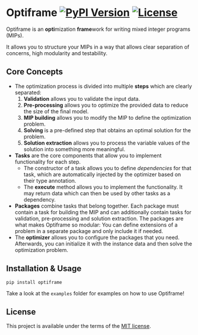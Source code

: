# Optiframe [![PyPI Version](https://img.shields.io/pypi/v/optiframe)](https://pypi.org/project/optiframe/) [![License](https://img.shields.io/pypi/l/optiframe)](LICENSE)

Optiframe is an **opti**mization **frame**work for writing mixed integer programs (MIPs).

It allows you to structure your MIPs in a way that allows clear separation of concerns,
high modularity and testability.

## Core Concepts

- The optimization process is divided into multiple **steps** which are clearly separated:
  1. **Validation** allows you to validate the input data.
  2. **Pre-processing** allows you to optimize the provided data to reduce the size of the final model.
  3. **MIP building** allows you to modify the MIP to define the optimization problem.
  4. **Solving** is a pre-defined step that obtains an optimal solution for the problem.
  5. **Solution extraction** allows you to process the variable values of the solution into something more meaningful.
- **Tasks** are the core components that allow you to implement functionality for each step.
  - The constructor of a task allows you to define *dependencies* for that task,
    which are automatically injected by the optimizer based on their type annotation.
  - The **execute** method allows you to implement the functionality.
    It may return data which can then be used by other tasks as a dependency.
- **Packages** combine tasks that belong together.
    Each package must contain a task for building the MIP and can additionally contain tasks
    for validation, pre-processing and solution extraction.
    The packages are what makes Optiframe so modular:
    You can define extensions of a problem in a separate package and only include it if needed.
- The **optimizer** allows you to configure the packages that you need.
    Afterwards, you can initialize it with the instance data and then solve the optimization problem.

## Installation & Usage

```cli
pip install optiframe
```

Take a look at the `examples` folder for examples on how to use Optiframe!

## License

This project is available under the terms of the [MIT license](LICENSE).
